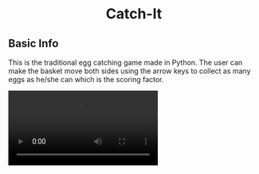 
<h1 align="center"> Catch-It </h1>

## Basic Info 

This is the traditional egg catching game made in Python. 
The user can make the basket move both sides using the arrow keys to collect as many eggs as he/she can which is the scoring factor.

![Demo](
https://user-images.githubusercontent.com/67381413/132943770-63ee6e14-5cb8-4035-b429-80a6aaf3d16b.mp4)
